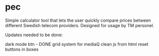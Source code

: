 # pec
Simple calculator tool that lets the user quickly compare prices between different Swedish telecom providers. Designed for usage by TM personel.

Updates needed to be done:

dark mode btn - DONE
grid system for mediaQ
clean js from html
reset buttons in boxes
